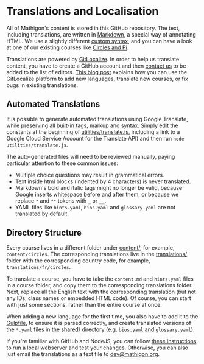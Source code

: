 # Translations and Localisation

All of Mathigon's content is stored in this GitHub repository. The text, including translations, are written in [Markdown](https://github.com/adam-p/markdown-here/wiki/Markdown-Cheatsheet), a special way of annotating HTML. We use a slightly different [custom syntax](markdown.md), and you can have a look at one of our existing courses like [Circles and Pi](https://raw.githubusercontent.com/mathigon/textbooks/master/content/circles-and-pi/content.md).

Translations are powered by [GitLocalize](https://gitlocalize.com/repo/5711). In order to help us translate content, you have to create a GitHub account and then [contact us](mailto:contact@mathigon.org) to be added to the list of editors. [This blog post](https://blog.gitlocalize.com/posts/introducing-gitlocalize.html) explains how you can use the GitLocalize platform to add new languages, translate new courses, or fix bugs in existing translations.

## Automated Translations

It is possible to generate automated translations using Google Translate, while preserving all built-in tags, markup and syntax. Simply edit the constants at the beginning of [utilities/translate.js](../utilities/translate.js), including a link to a Google Cloud Service Account for the Translate API) and then run `node utilities/translate.js`.

The auto-generated files will need to be reviewed manually, paying particular attention to these common issues:

* Multiple choice questions may result in grammatical errors.
* Text inside html blocks (indented by 4 characters) is never translated.
* Markdown's bold and italic tags might no longer be valid, because Google inserts whitespace before and after them, or because we replace `*` and `**` tokens with `_` or `__`.
* YAML files like `hints.yaml`, `bios.yaml` and `glossary.yaml` are not translated by default.

## Directory Structure

Every course lives in a different folder under [content/](https://github.com/mathigon/textbooks/tree/master/content), for example, `content/circles`. The corresponding translations live in the [translations/](https://github.com/mathigon/textbooks/tree/master/translations) folder with the corresponding country code, for example, `translations/fr/circles`.

To translate a course, you have to take the `content.md` and `hints.yaml` files in a course folder, and copy them to the corresponding translations folder. Next, replace all the English text with the corresponding translation (but not any IDs, class names or embedded HTML code). Of course, you can start with just some sections, rather than the entire course at once.

When adding a new language for the first time, you also have to add it to the [Gulpfile](https://github.com/mathigon/textbooks/blob/master/gulpfile.js#L19), to ensure it is parsed correctly, and create translated versions of the `*.yaml` files in the [shared/](https://github.com/mathigon/textbooks/tree/master/content/shared) directory (e.g. `bios.yaml` and `glossary.yaml`).

If you're familiar with GitHub and NodeJS, you can follow [these instructions](setup.md) to run a local webserver and test your changes. Otherwise, you can also just email the translations as a text file to dev@mathigon.org.
